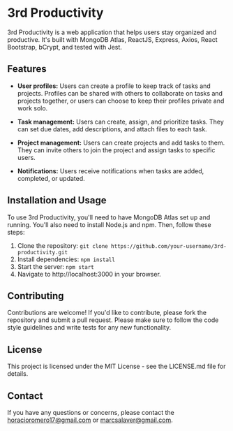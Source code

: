 # 3rd Productivity

3rd Productivity is a web application that helps users stay organized and productive. It's built with MongoDB Atlas, ReactJS, Express, Axios, React Bootstrap, bCrypt, and tested with Jest.

## Features

- **User profiles:** Users can create a profile to keep track of tasks and projects. Profiles can be shared with others to collaborate on tasks and projects together, or users can choose to keep their profiles private and work solo.

- **Task management:** Users can create, assign, and prioritize tasks. They can set due dates, add descriptions, and attach files to each task.

- **Project management:** Users can create projects and add tasks to them. They can invite others to join the project and assign tasks to specific users.

- **Notifications:** Users receive notifications when tasks are added, completed, or updated.

## Installation and Usage

To use 3rd Productivity, you'll need to have MongoDB Atlas set up and running. You'll also need to install Node.js and npm. Then, follow these steps:

1. Clone the repository: `git clone https://github.com/your-username/3rd-productivity.git`
2. Install dependencies: `npm install`
3. Start the server: `npm start`
4. Navigate to http://localhost:3000 in your browser.

## Contributing

Contributions are welcome! If you'd like to contribute, please fork the repository and submit a pull request. Please make sure to follow the code style guidelines and write tests for any new functionality.

## License

This project is licensed under the MIT License - see the LICENSE.md file for details.

## Contact

If you have any questions or concerns, please contact the horacioromero17@gmail.com or marcsalaver@gmail.com.
